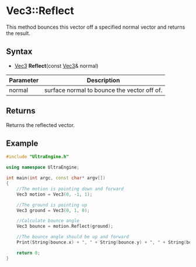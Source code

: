 # Vec3::Reflect

This method bounces this vector off a specified normal vector and returns the result.

## Syntax

- [Vec3](Vec3.md) **Reflect**(const [Vec3](Vec3.md)& normal)

| Parameter | Description |
|-|-|
|normal|surface normal to bounce the vector off of.|

## Returns

Returns the reflected vector.

## Example

```c++
#include "UltraEngine.h"

using namespace UltraEngine;

int main(int argc, const char* argv[])
{
    //The motion is pointing down and forward
    Vec3 motion = Vec3(0, -1, 1);

    //The ground is pointing up
    Vec3 ground = Vec3(0, 1, 0);

    //Calculate bounce angle
    Vec3 bounce = motion.Reflect(ground);

    //The bounce angle should be up and forward
    Print(String(bounce.x) + ", " + String(bounce.y) + ", " + String(bounce.z));

    return 0;
}
```
